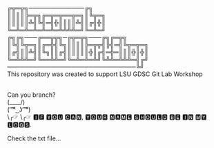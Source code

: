 ╔╦═╦╗─────────────╔╗<br />
║║║║╠═╦╗╔═╦═╦══╦═╗║╚╦═╗<br />
║║║║║╩╣╚╣═╣╬║║║║╩╣║╔╣╬║<br />
╚═╩═╩═╩═╩═╩═╩╩╩╩═╝╚═╩═╝<br />
╔╗╔╗───╔══╦╦╗─╔╦═╦╗───╔╗╔═╦╗<br />
║╚╣╚╦═╗║╔═╬╣╚╗║║║║╠═╦╦╣╠╣═╣╚╦═╦═╗<br />
║╔╣║║╩╣║╚╗║║╔╣║║║║║╬║╔╣═╬═║║║╬║╬║<br />
╚═╩╩╩═╝╚══╩╩═╝╚═╩═╩═╩╝╚╩╩═╩╩╩═╣╔╝<br />
──────────────────────────────╚╝<br />
This repository was created to support LSU GDSC Git Lab Workshop<br /><br />

Can you branch?<br />
(\____/)<br />
( ͡ ͡° ͜ ʖ ͡ ͡°)<br />
\╭☞ \╭☞ 🅸🅵 🆈🅾🆄 🅲🅰🅽, 🆈🅾🆄🆁 🅽🅰🅼🅴 🆂🅷🅾🆄🅻🅳 🅱🅴 🅸🅽 🅼🆈 🅻🅾🅶🆂.<br />

Check the txt file...
